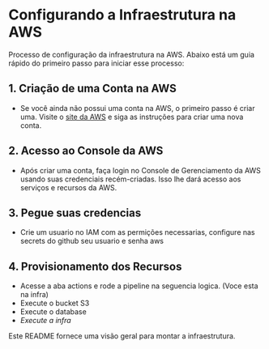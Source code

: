 # Configurando a Infraestrutura na AWS 

Processo de configuração da infraestrutura na AWS. Abaixo está um guia rápido do primeiro passo para iniciar esse processo:
 
## 1. Criação de uma Conta na AWS
- Se você ainda não possui uma conta na AWS, o primeiro passo é criar uma. Visite o [site da AWS](https://aws.amazon.com/) e siga as instruções para criar uma nova conta.

## 2. Acesso ao Console da AWS
- Após criar uma conta, faça login no Console de Gerenciamento da AWS usando suas credenciais recém-criadas. Isso lhe dará acesso aos serviços e recursos da AWS.

## 3. Pegue suas credencias 
- Crie um usuario no IAM com as permições necessarias, configure nas secrets do github seu usuario e senha aws

## 4. Provisionamento dos Recursos
- Acesse a aba actions e rode a pipeline na seguencia logica. (Voce esta na infra)
- Execute o bucket S3
- Execute o database
- *Execute a infra*

Este README fornece uma visão geral para montar a infraestrutura.
